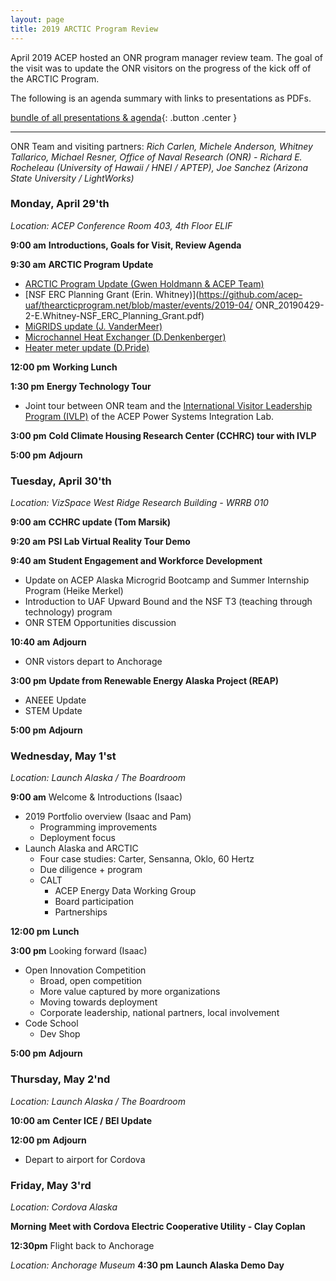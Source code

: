 ```yaml
---
layout: page
title: 2019 ARCTIC Program Review
---
```


April 2019 ACEP hosted an ONR program manager review team.  The goal of the
visit was to update the ONR visitors on the progress of the kick off of the
ARCTIC Program.


The following is an agenda summary with links to presentations as PDFs.  

[bundle of all presentations &
agenda](https://github.com/acep-uaf/thearcticprogram.net/blob/master/events/2019-04/ONR-UAF_ARCTIC-2019.02.zip?raw=true){: .button .center }

---

ONR Team and visiting partners: *Rich Carlen, Michele Anderson, Whitney Tallarico, Michael Resner, Office of Naval Research (ONR) - Richard E. Rocheleau (University of Hawaii / HNEI / APTEP), Joe Sanchez (Arizona State University / LightWorks)*

### **Monday, April 29'th** 

*Location: ACEP Conference Room 403, 4th* *Floor ELIF*

**9:00 am**	**Introductions, Goals for Visit, Review Agenda** 

**9:30 am** 	**ARCTIC Program Update**

- [ARCTIC Program Update (Gwen Holdmann & ACEP Team)](https://github.com/acep-uaf/thearcticprogram.net/blob/master/events/2019-04/ONR_20190429-1-ACEP.team-ARCTIC_slides.pdf)
- [NSF ERC Planning Grant (Erin. Whitney)](https://github.com/acep-uaf/thearcticprogram.net/blob/master/events/2019-04/
ONR_20190429-2-E.Whitney-NSF_ERC_Planning_Grant.pdf)
- [MiGRIDS update (J. VanderMeer)](https://github.com/acep-uaf/thearcticprogram.net/blob/master/events/2019-04/ONR_20190429-3-J.VanderMeer-MiGRIDS_Update.pdf)
- [Microchannel Heat Exchanger (D.Denkenberger)](https://github.com/acep-uaf/thearcticprogram.net/blob/master/events/2019-04/ONR_20190429-4-D.Denkenberger-Microchannel_Heat_Exchanger.pdf)
- [Heater meter update (D.Pride)](https://github.com/acep-uaf/thearcticprogram.net/blob/master/events/2019-04/ONR_20190429-5-D.Pride-Update_Heat_Meter_Presentation.pdf)

**12:00 pm** 	**Working Lunch** 

**1:30 pm**	**Energy Technology Tour**

- Joint tour between ONR team and the [International Visitor Leadership Program
  (IVLP)](https://exchanges.state.gov/non-us/program/international-visitor-leadership-program-ivlp) of the ACEP Power Systems Integration Lab.

**3:00 pm**	**Cold Climate Housing Research Center (CCHRC) tour with IVLP**

**5:00 pm** 	**Adjourn**

### **Tuesday, April 30'th**  

*Location: VizSpace West Ridge Research Building - WRRB 010*

**9:00 am**	**CCHRC update (Tom Marsik)** 

**9:20 am** **PSI Lab Virtual Reality Tour Demo**

**9:40 am** **Student Engagement and Workforce Development**

- Update on ACEP Alaska Microgrid Bootcamp and Summer Internship Program (Heike
  Merkel)
- Introduction to UAF Upward Bound and the NSF T3 (teaching through technology)
  program
- ONR STEM Opportunities discussion

**10:40 am** **Adjourn** 

- ONR vistors depart to Anchorage 

**3:00 pm** **Update from Renewable Energy Alaska Project (REAP)**

- ANEEE Update
- STEM Update

**5:00 pm** **Adjourn**

### **Wednesday, May 1'st**  
*Location: Launch Alaska / The Boardroom*

**9:00 am** Welcome & Introductions (Isaac)
- 2019 Portfolio overview (Isaac and Pam) 
  - Programming improvements
  - Deployment focus
- Launch Alaska and ARCTIC
  - Four case studies: Carter, Sensanna, Oklo, 60 Hertz
  - Due diligence + program
  - CALT
    - ACEP Energy Data Working Group
    - Board participation
    - Partnerships

**12:00 pm**  **Lunch**

**3:00 pm**   Looking forward (Isaac)
- Open Innovation Competition
  - Broad, open competition
  - More value captured by more organizations
  - Moving towards deployment
  - Corporate leadership, national partners, local involvement
- Code School
  - Dev Shop

**5:00 pm** **Adjourn**

### **Thursday, May 2'nd**  
*Location: Launch Alaska / The Boardroom*

**10:00 am** **Center ICE / BEI Update**

**12:00 pm** **Adjourn**

- Depart to airport for Cordova

### **Friday, May 3'rd**  
*Location: Cordova Alaska*

**Morning** **Meet with Cordova Electric Cooperative Utility - Clay Coplan**

**12:30pm** Flight back to Anchorage

*Location: Anchorage Museum* 
**4:30 pm**  **Launch Alaska Demo Day**
